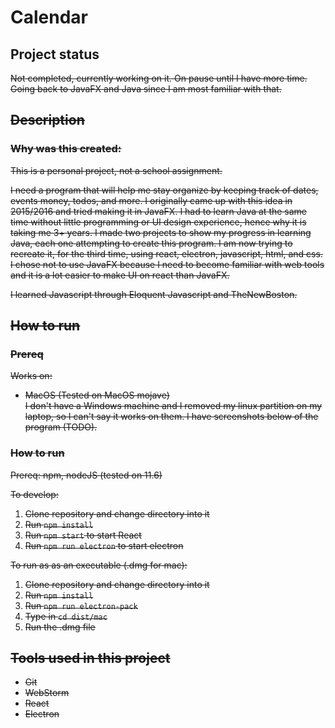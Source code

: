 
# Calendar

## Project status
<s>Not completed, currently working on it.<s>
On pause until I have more time. Going back to JavaFX and Java since I am most familiar with that.

## Description
### Why was this created:
This is a personal project, not a school assignment.

I need a program that will help me stay organize by keeping track of dates, events
money, todos, and more. I originally came up with this idea in 2015/2016 and tried 
making it in JavaFX. I had to learn Java at the same time without little programming 
or UI design experience, hence why it is taking me 3+ years. I made two projects to 
show my progress in learning Java, each one attempting to create this program. I am now 
trying to recreate it, for the third time, using react, electron, javascript, html, 
and css. I chose not to use JavaFX because I need to become familiar with web tools
and it is a lot easier to make UI on react than JavaFX.

I learned Javascript through Eloquent Javascript and TheNewBoston.

## How to run

### Prereq
Works on:
* MacOS (Tested on MacOS mojave)  
I don't have a Windows machine and I removed my linux partition on my laptop, so I 
can't say it works on them. I have screenshots below of the program (TODO).

### How to run
Prereq: npm, nodeJS (tested on 11.6)

To develop:
1. Clone repository and change directory into it
2. Run `npm install`
3. Run `npm start` to start React
4. Run `npm run electron` to start electron

To run as as an executable (.dmg for mac):
1. Clone repository and change directory into it
2. Run `npm install`
3. Run `npm run electron-pack`
4. Type in `cd dist/mac`
5. Run the .dmg file

## Tools used in this project
* Git
* WebStorm
* React
* Electron
